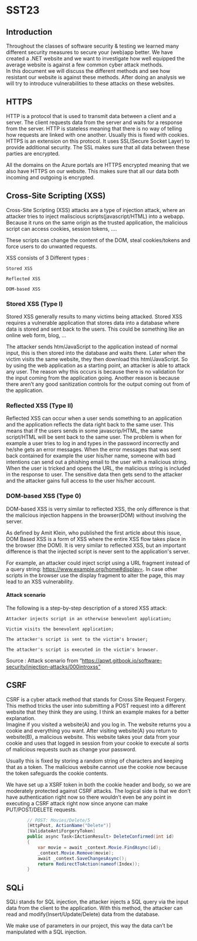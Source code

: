 # SST23
## Introduction 

Throughout the classes of software security & testing we learned many different security measures to secure your (web)app better. We have created a .NET website and we want to investigate how well equipped the average website is against a few common cyber attack methods.  
In this document we will discuss the different methods and see how resistant our website is against these methods. After doing an analysis we will try to introduce vulnerabilities to these attacks on these websites.  


## HTTPS 

HTTP is a protocol that is used to transmit data between a client and a server. The client requests data from the server and waits for a response from the server. HTTP is stateless meaning that there is no way of telling how requests are linked with one another. Usually this is fixed with cookies. 
HTTPS is an extension on this protocol. It uses SSL(Secure Socket Layer) to provide additional security. The SSL makes sure that all data between these parties are encrypted. 

All the domains on the Azure portals are HTTPS encrypted meaning that we also have HTTPS on our website. This makes sure that all our data both incoming and outgoing is encrypted. 

## Cross-Site Scripting (XSS) 

Cross-Site Scripting (XSS) attacks are a type of injection attack, where an attacker tries to inject maliscious scripts(javascript/HTML) into a webapp. Because it runs on the same origin as the trusted application, the malicious script can access cookies, session tokens, ….  

These scripts can change the content of the DOM, steal cookies/tokens and force users to do unwanted requests. 

XSS consists of 3 Different types :  

    Stored XSS 

    Reflected XSS 

    DOM-based XSS 

### Stored XSS (Type I) 

Stored XSS generally results to many victims being attacked. Stored XSS requires a vulnerable application that stores data into a database where data is stored and sent back to the users. This could be something like an online web form, blog, … 

The attacker sends htm/JavaScript to the application instead of normal input, this is then stored into the database and waits there. Later when the victim visits the same website, they then download this html/JavaScript. So by using the web application as a starting point, an attacker is able to attack any user. The reason why this occurs is because there is no validation for the input coming from the application going. Another reason is because there aren’t any good sanitization controls for the output coming out from of the application. 


### Reflected XSS (Type II) 

Reflected XSS can occur when a user sends something to an application and the application reflects the data right back to the same user. This means that if the users sends in some javascrip/HTML, the same script/HTML will be sent back to the same user. The problem is when for example a user tries to log in and types in the password incorrectly and he/she gets an error messages.  When the error messages that was sent back contained for example the user his/her name, someone with bad intentions can send out a phishing email to the user with a malicious string. When the user is tricked and opens the URL, the malicious string is included in the response to user. The sensitive data then gets send to the attacker and the attacker gains full access to the user his/her account. 

### DOM-based XSS (Type 0) 

DOM-based XSS is verry similar to reflected XSS, the only difference is that the malicious injection happens in the browser(DOM) without involving the server.  

As defined by Amit Klein, who published the first article about this issue, DOM Based XSS is a form of XSS where the entire XSS flow takes place in the browser (the DOM). It is very similar to reflected XSS, but an important difference is that the injected script is never sent to the application's server. 

For example, an attacker could inject script using a URL fragment instead of a query string: https://www.example.org/home#display=<script>alert('xss')</script>. In case other scripts in the browser use the display fragment to alter the page, this may lead to an XSS vulnerability. 

#### Attack scenario  

The following is a step-by-step description of a stored XSS attack: 

    Attacker injects script in an otherwise benevolent application; 

    Victim visits the benevolent application; 

    The attacker's script is sent to the victim's browser; 

    The attacker's script is executed in the victim's browser. 

 

Source : Attack scenario from “https://apwt.gitbook.io/software-security/injection-attacks/000introxss” 

 

 

 

 

 

 

 

 

## CSRF 

CSRF is a cyber attack method that stands for Cross Site Request Forgery. This method tricks the user into submitting a POST request into a different website that they think they are using. I think an example makes for a better explanation.  
Imagine if you visited a website(A) and you log in. The website returns you a cookie and everything you want. After visiting website(A) you return to website(B), a malicious website. This website takes your data from your cookie and uses that logged in session from your cookie to execute al sorts of malicious requests such as change your password. 

Usually this is fixed by storing a random string of characters and keeping that as a token. The malicious website cannot use the cookie now because the token safeguards the cookie contents. 

We have set up a XSRF token in both the cookie header and body, so we are moderately protected against CSRF attacks. The logical side is that we don’t have authentication right now so there wouldn’t even be any point in executing a CSRF attack right now since anyone can make PUT/POST/DELETE requests. 

```c#
        // POST: Movies/Delete/5
        [HttpPost, ActionName("Delete")]
        [ValidateAntiForgeryToken]
        public async Task<IActionResult> DeleteConfirmed(int id)
        {
            var movie = await _context.Movie.FindAsync(id);
            _context.Movie.Remove(movie);
            await _context.SaveChangesAsync();
            return RedirectToAction(nameof(Index));
        }


```
## SQLi 

 

SQLi stands for SQL injection, the attacker injects a SQL query via the input data from the client to the application. With this method, the attacker can read and modify(Insert/Update/Delete) data from the database. 

 

We make use of parameters in our project, this way the data can’t be manipulated with a SQL injection.  
